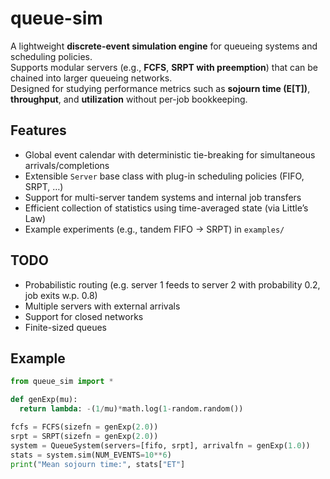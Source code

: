# queue-sim

A lightweight **discrete-event simulation engine** for queueing systems and scheduling policies.  
Supports modular servers (e.g., **FCFS**, **SRPT with preemption**) that can be chained into larger queueing networks.  
Designed for studying performance metrics such as **sojourn time (E[T])**, **throughput**, and **utilization** without per-job bookkeeping.

## Features
- Global event calendar with deterministic tie-breaking for simultaneous arrivals/completions  
- Extensible `Server` base class with plug-in scheduling policies (FIFO, SRPT, …)  
- Support for multi-server tandem systems and internal job transfers  
- Efficient collection of statistics using time-averaged state (via Little’s Law)  
- Example experiments (e.g., tandem FIFO → SRPT) in `examples/`

## TODO
- Probabilistic routing (e.g. server 1 feeds to server 2 with probability 0.2, job exits w.p. 0.8)
- Multiple servers with external arrivals
- Support for closed networks
- Finite-sized queues

## Example
```python
from queue_sim import *

def genExp(mu):
  return lambda: -(1/mu)*math.log(1-random.random())

fcfs = FCFS(sizefn = genExp(2.0))
srpt = SRPT(sizefn = genExp(2.0))
system = QueueSystem(servers=[fifo, srpt], arrivalfn = genExp(1.0))
stats = system.sim(NUM_EVENTS=10**6)
print("Mean sojourn time:", stats["ET"]
